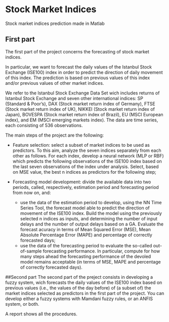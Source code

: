 # Stock Market Indices
Stock market indices prediction made in Matlab

## First part
The first part of the project concerns the forecasting of stock market indices.

In particular, we want to forecast the daily values of the Istanbul Stock Exchange (ISE100) index in order to predict the 
direction of daily movement of this index. The prediction is based on previous values of this index and/or previous values 
of other market indices.

We refer to the Istanbul Stock Exchange Data Set wich includes returns of Istanbul Stock Exchange and seven other 
international indices: SP (Standard & Poor’s), DAX (Stock market return index of Germany), FTSE (Stock market return index 
of UK), NIKKEI (Stock market return index of Japan), BOVESPA (Stock market return index of Brazil), EU (MSCI European index),
and EM (MSCI emerging markets index). The data are time series, each consisting of 536 observations.

The main steps of the project are the following:

- Feature selection: select a subset of market indices to be used as predictors. To this aim, analyze the seven indices 
separately from each other as follows. For each index, develop a neural network (MLP or RBF) which predicts the following 
observations of the ISE100 index based on the last seven observations of the index under analysis. Select, based on MSE 
value, the best n indices as predictors for the following step;

- Forecasting model development: divide the available data into two periods, called, respectively, estimation period and 
forecasting period from now on, and:
  * use the data of the estimation period to develop, using the NN Time Series Tool, the forecast model able to predict the 
direction of movement of the ISE100 index. Build the model using the previously selected n indices as inputs, and determining
the number of input delays and the number of output delays based on a GA. Evaluate the forecast acuracy in terms of Mean 
Squared Error (MSE), Mean Absolute Percentage Error (MAPE) and percentage of correctly forecasted days;
  * use the data of the forecasting period to evaluate the so-called out-of-sample forecasting performance. In particular, 
compute for how many steps ahead the forecasting performance of the devoled model remains acceptable (in terms of MSE, MAPE 
and percentage of correctly forecasted days).

##Second part
The second part of the preject consists in developing a fuzzy system, wich forecasts the daily values of the ISE100 index 
based on previous values (i.e., the values of the day before) of (a subset of) the market indices selected as predictors in 
the first part of the project.
You can develop either a fuzzy systems with Mamdani fuzzy rules, or an ANFIS system, or both.

A report shows all the procedures.
